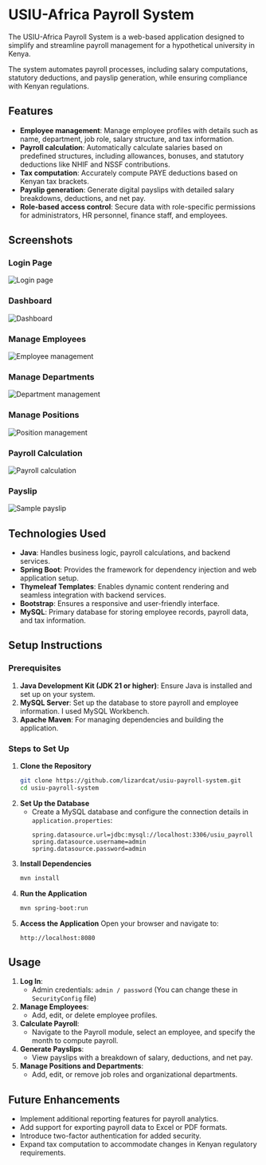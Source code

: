 # **USIU-Africa Payroll System**

The USIU-Africa Payroll System is a web-based application designed to simplify and streamline payroll management for a hypothetical university in Kenya.

The system automates payroll processes, including salary computations, statutory deductions, and payslip generation, while ensuring compliance with Kenyan regulations.

## **Features**

- **Employee management**: Manage employee profiles with details such as name, department, job role, salary structure, and tax information.
- **Payroll calculation**: Automatically calculate salaries based on predefined structures, including allowances, bonuses, and statutory deductions like NHIF and NSSF contributions.
- **Tax computation**: Accurately compute PAYE deductions based on Kenyan tax brackets.
- **Payslip generation**: Generate digital payslips with detailed salary breakdowns, deductions, and net pay.
- **Role-based access control**: Secure data with role-specific permissions for administrators, HR personnel, finance staff, and employees.

## **Screenshots**

### **Login Page**
![Login page](usiu/images/login_page.png)

### **Dashboard**
![Dashboard](usiu/images/main_dashboard.png)

### **Manage Employees**
![Employee management](usiu/images/manage_employees_page.png)

### **Manage Departments**
![Department management](usiu/images/manage_departments_page.png)

### **Manage Positions**
![Position management](usiu/images/manage_positions_page.png)

### **Payroll Calculation**
![Payroll calculation](usiu/images/payroll_calculations_page.png)

### **Payslip**
![Sample payslip](usiu/images/payslip_sample.png)

## **Technologies Used**

- **Java**: Handles business logic, payroll calculations, and backend services.
- **Spring Boot**: Provides the framework for dependency injection and web application setup.
- **Thymeleaf Templates**: Enables dynamic content rendering and seamless integration with backend services.
- **Bootstrap**: Ensures a responsive and user-friendly interface.
- **MySQL**: Primary database for storing employee records, payroll data, and tax information.

## **Setup Instructions**

### **Prerequisites**

1. **Java Development Kit (JDK 21 or higher)**: Ensure Java is installed and set up on your system.
2. **MySQL Server**: Set up the database to store payroll and employee information. I used MySQL Workbench.
3. **Apache Maven**: For managing dependencies and building the application.

### **Steps to Set Up**

1. **Clone the Repository**
   ```bash
   git clone https://github.com/lizardcat/usiu-payroll-system.git
   cd usiu-payroll-system
   ```
2. **Set Up the Database**
   - Create a MySQL database and configure the connection details in `application.properties`:
     ```properties
     spring.datasource.url=jdbc:mysql://localhost:3306/usiu_payroll
     spring.datasource.username=admin
     spring.datasource.password=admin
     ```
3. **Install Dependencies**
   ```bash
   mvn install
   ```
4. **Run the Application**
   ```bash
   mvn spring-boot:run
   ```
5. **Access the Application**
   Open your browser and navigate to:
   ```
   http://localhost:8080
   ```

## **Usage**

1. **Log In**:
   - Admin credentials: `admin / password` (You can change these in `SecurityConfig` file)
2. **Manage Employees**:
   - Add, edit, or delete employee profiles.
3. **Calculate Payroll**:
   - Navigate to the Payroll module, select an employee, and specify the month to compute payroll.
4. **Generate Payslips**:
   - View payslips with a breakdown of salary, deductions, and net pay.
5. **Manage Positions and Departments**:
   - Add, edit, or remove job roles and organizational departments.

## **Future Enhancements**

- Implement additional reporting features for payroll analytics.
- Add support for exporting payroll data to Excel or PDF formats.
- Introduce two-factor authentication for added security.
- Expand tax computation to accommodate changes in Kenyan regulatory requirements.
